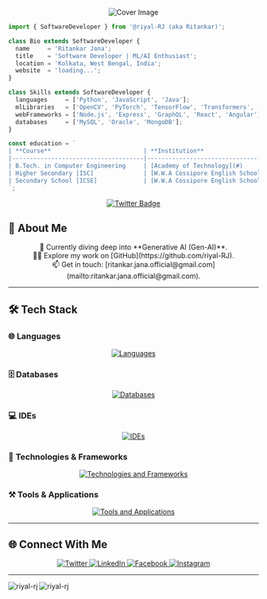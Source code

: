 
<p align="center">
  <img src="https://github.com/thompsonemerson/thompsonemerson/raw/master/cover-thompson.png" alt="Cover Image" />
</p>

```js
import { SoftwareDeveloper } from '@riyal-RJ (aka Ritankar)';

class Bio extends SoftwareDeveloper {
  name     = 'Ritankar Jana';
  title    = 'Software Developer | ML/AI Enthusiast';
  location = 'Kolkata, West Bengal, India';
  website  = 'loading...';
}

class Skills extends SoftwareDeveloper {
  languages     = ['Python', 'JavaScript', 'Java'];
  mlLibraries   = ['OpenCV', 'PyTorch', 'TensorFlow', 'Transformers', 'Scikit-Learn'];
  webFrameworks = ['Node.js', 'Express', 'GraphQL', 'React', 'Angular'];
  databases     = ['MySQL', 'Oracle', 'MongoDB'];
}

const education = `
| **Course**                          | **Institution**                            | **Year of Graduation** | **Grade**   |
|-------------------------------------|--------------------------------------------|------------------------|-------------|
| B.Tech. in Computer Engineering     | [Academy of Technology](#)                 | 2021 - Present         | 8.99 CGPA   |
| Higher Secondary [ISC]              | [W.W.A Cossipore English School](#)        | 2018-2020              | 89.25%      |
| Secondary School [ICSE]             | [W.W.A Cossipore English School](#)        | 2005-2018              | 91.00%      |
`;

```

<!-- Premium Social Links and Intro -->
<p align="center">
  <a href="https://twitter.com/jana_ritankar" target="_blank">
    <img src="https://img.shields.io/twitter/follow/jana_ritankar?logo=twitter&style=for-the-badge" alt="Twitter Badge"/>
  </a>
</p>

## 🚀 About Me
<p align="center">
  🌱 Currently diving deep into **Generative AI (Gen-AI)**. <br>
  👨‍💻 Explore my work on [GitHub](https://github.com/riyal-RJ). <br>
  📫 Get in touch: [ritankar.jana.official@gmail.com](mailto:ritankar.jana.official@gmail.com). <br>
</p>

---

## 🛠️ Tech Stack

### 🌐 **Languages**
<p align="center">
  <a href="https://skillicons.dev">
    <img src="https://skillicons.dev/icons?i=java,py,js,ts,cpp,c&perline=6" alt="Languages"/>
  </a>
</p>

### 🗄️ **Databases**
<p align="center">
  <a href="https://skillicons.dev">
    <img src="https://skillicons.dev/icons?i=mysql,mongodb,postgres,sqlite,cassandra&perline=5" alt="Databases"/>
  </a>
</p>

### 💻 **IDEs**
<p align="center">
  <a href="https://skillicons.dev">
    <img src="https://skillicons.dev/icons?i=vscode,idea,pycharm,eclipse&perline=5" alt="IDEs"/>
  </a>
</p>

### 🚀 **Technologies & Frameworks**
<p align="center">
  <a href="https://skillicons.dev">
    <img src="https://skillicons.dev/icons?i=tensorflow,pytorch,opencv,sklearn,regex,selenium,django,fastapi,express,flask,nodejs,apollo,graphql,react,redux,redis,spring,npm,html,vite,angular,tailwind,threejs,materialui,css,bootstrap,babel&perline=9" alt="Technologies and Frameworks"/>
  </a>
</p>

### ⚒️ **Tools & Applications**
<p align="center">
  <a href="https://skillicons.dev">
    <img src="https://skillicons.dev/icons?i=postman,git,github,stackoverflow,gmail,linkedin,instagram,linux,notion,vercel,powershell,ubuntu,discord,anaconda,windows,twitter&perline=8" alt="Tools and Applications"/>
  </a>
</p>

---

## 🌐 Connect With Me
<p align="center">
  <a href="https://twitter.com/jana_ritankar" target="_blank">
    <img src="https://img.shields.io/badge/Twitter-1DA1F2?style=for-the-badge&logo=twitter&logoColor=white" alt="Twitter"/>
  </a>
  <a href="https://www.linkedin.com/in/ritankar-jana-086a5321b/" target="_blank">
    <img src="https://img.shields.io/badge/LinkedIn-0A66C2?style=for-the-badge&logo=linkedin&logoColor=white" alt="LinkedIn"/>
  </a>
  <a href="https://www.facebook.com/profile.php?id=100077661774639" target="_blank">
    <img src="https://img.shields.io/badge/Facebook-1877F2?style=for-the-badge&logo=facebook&logoColor=white" alt="Facebook"/>
  </a>
  <a href="https://www.instagram.com/jana_ritankar/" target="_blank">
    <img src="https://img.shields.io/badge/Instagram-E4405F?style=for-the-badge&logo=instagram&logoColor=white" alt="Instagram"/>
  </a>
</p>

---

<p><img align="left" src="https://github-readme-stats.vercel.app/api/top-langs?username=riyal-rj&show_icons=true&locale=en&layout=compact" alt="riyal-rj" /></p>

<p><img align="center" src="https://github-readme-streak-stats.herokuapp.com/?user=riyal-rj&" alt="riyal-rj" /></p>
